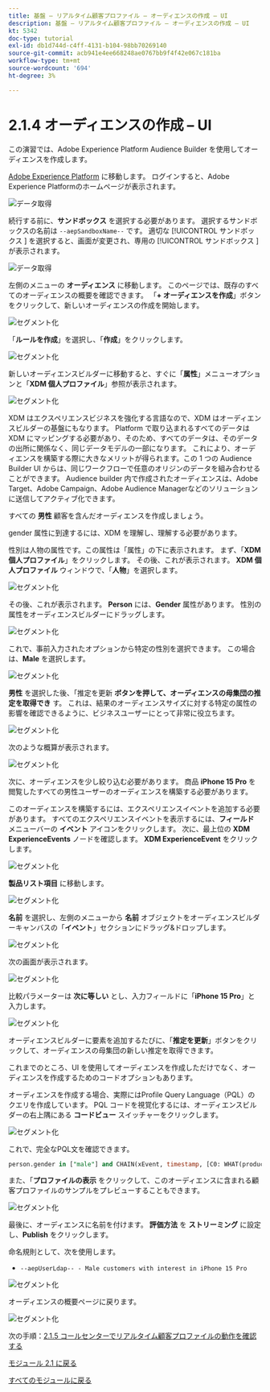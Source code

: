 ```yaml
---
title: 基盤 – リアルタイム顧客プロファイル – オーディエンスの作成 – UI
description: 基盤 – リアルタイム顧客プロファイル – オーディエンスの作成 – UI
kt: 5342
doc-type: tutorial
exl-id: db1d744d-c4ff-4131-b104-98bb70269140
source-git-commit: acb941e4ee668248ae0767bb9f4f42e067c181ba
workflow-type: tm+mt
source-wordcount: '694'
ht-degree: 3%

---
```


# 2.1.4 オーディエンスの作成 – UI

この演習では、Adobe Experience Platform Audience Builder を使用してオーディエンスを作成します。

[Adobe Experience Platform](https://experience.adobe.com/platform) に移動します。 ログインすると、Adobe Experience Platformのホームページが表示されます。

![データ取得](./../../../modules/datacollection/module1.2/images/home.png)

続行する前に、**サンドボックス** を選択する必要があります。 選択するサンドボックスの名前は ``--aepSandboxName--`` です。 適切な [!UICONTROL &#x200B; サンドボックス &#x200B;] を選択すると、画面が変更され、専用の [!UICONTROL &#x200B; サンドボックス &#x200B;] が表示されます。

![データ取得](./../../../modules/datacollection/module1.2/images/sb1.png)

左側のメニューの **オーディエンス** に移動します。 このページでは、既存のすべてのオーディエンスの概要を確認できます。 「**+ オーディエンスを作成**」ボタンをクリックして、新しいオーディエンスの作成を開始します。

![セグメント化](./images/menuseg.png)

「**ルールを作成**」を選択し、「**作成**」をクリックします。

![セグメント化](./images/menusegbr.png)

新しいオーディエンスビルダーに移動すると、すぐに「**属性**」メニューオプションと「**XDM 個人プロファイル**」参照が表示されます。

![セグメント化](./images/segmentationui.png)

XDM はエクスペリエンスビジネスを強化する言語なので、XDM はオーディエンスビルダーの基盤にもなります。 Platform で取り込まれるすべてのデータは XDM にマッピングする必要があり、そのため、すべてのデータは、そのデータの出所に関係なく、同じデータモデルの一部になります。 これにより、オーディエンスを構築する際に大きなメリットが得られます。この 1 つの Audience Builder UI からは、同じワークフローで任意のオリジンのデータを組み合わせることができます。 Audience builder 内で作成されたオーディエンスは、Adobe Target、Adobe Campaign、Adobe Audience Managerなどのソリューションに送信してアクティブ化できます。

すべての **男性** 顧客を含んだオーディエンスを作成しましょう。

gender 属性に到達するには、XDM を理解し、理解する必要があります。

性別は人物の属性です。この属性は「属性」の下に表示されます。 まず、「**XDM 個人プロファイル**」をクリックします。 その後、これが表示されます。 **XDM 個人プロファイル** ウィンドウで、「**人物**」を選択します。

![セグメント化](./images/person.png)

その後、これが表示されます。 **Person** には、**Gender** 属性があります。 性別の属性をオーディエンスビルダーにドラッグします。

![セグメント化](./images/gender.png)

これで、事前入力されたオプションから特定の性別を選択できます。 この場合は、**Male** を選択します。

![セグメント化](./images/genderselection.png)

**男性** を選択した後、「推定を更新 **ボタンを押して、オーディエンスの母集団の推定を取得でき** す。 これは、結果のオーディエンスサイズに対する特定の属性の影響を確認できるように、ビジネスユーザーにとって非常に役立ちます。

![セグメント化](./images/segmentpreview.png)

次のような概算が表示されます。

![セグメント化](./images/segmentpreviewest.png)

次に、オーディエンスを少し絞り込む必要があります。 商品 **iPhone 15 Pro** を閲覧したすべての男性ユーザーのオーディエンスを構築する必要があります。

このオーディエンスを構築するには、エクスペリエンスイベントを追加する必要があります。 すべてのエクスペリエンスイベントを表示するには、**フィールド** メニューバーの **イベント** アイコンをクリックします。 次に、最上位の **XDM ExperienceEvents** ノードを確認します。 **XDM ExperienceEvent** をクリックします。

![セグメント化](./images/findee.png)

**製品リスト項目** に移動します。

![セグメント化](./images/plitems.png)

**名前** を選択し、左側のメニューから **名前** オブジェクトをオーディエンスビルダーキャンバスの「**イベント**」セクションにドラッグ&amp;ドロップします。

![セグメント化](./images/eeweb.png)

次の画面が表示されます。

![セグメント化](./images/eewebpdtlname.png)

比較パラメーターは **次に等しい** とし、入力フィールドに「**iPhone 15 Pro**」と入力します。

![セグメント化](./images/pv.png)

オーディエンスビルダーに要素を追加するたびに、「**推定を更新**」ボタンをクリックして、オーディエンスの母集団の新しい推定を取得できます。

これまでのところ、UI を使用してオーディエンスを作成しただけでなく、オーディエンスを作成するためのコードオプションもあります。

オーディエンスを作成する場合、実際にはProfile Query Language（PQL）のクエリを作成しています。 PQL コードを視覚化するには、オーディエンスビルダーの右上隅にある **コードビュー** スイッチャーをクリックします。

![セグメント化](./images/codeview.png)

これで、完全なPQL文を確認できます。

```sql
person.gender in ["male"] and CHAIN(xEvent, timestamp, [C0: WHAT(productListItems.exists(name.equals("iPhone 15 Pro", false)))])
```

また、「**プロファイルの表示** をクリックして、このオーディエンスに含まれる顧客プロファイルのサンプルをプレビューすることもできます。

![セグメント化](./images/previewprofilesdtl.png)

最後に、オーディエンスに名前を付けます。
**評価方法** を **ストリーミング** に設定し、**Publish** をクリックします。

命名規則として、次を使用します。

- `--aepUserLdap-- - Male customers with interest in iPhone 15 Pro`

![セグメント化](./images/segmentname.png)

オーディエンスの概要ページに戻ります。

![セグメント化](./images/savedsegment.png)

次の手順：[2.1.5 コールセンターでリアルタイム顧客プロファイルの動作を確認する ](./ex5.md)

[モジュール 2.1 に戻る](./real-time-customer-profile.md)

[すべてのモジュールに戻る](../../../overview.md)
